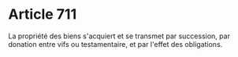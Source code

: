 # Article 711

La propriété des biens s'acquiert et se transmet par succession, par donation entre vifs ou testamentaire, et par l'effet des obligations.
